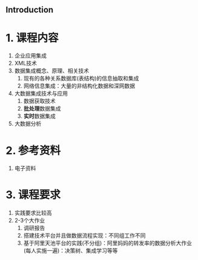 Introduction
---

# 1. 课程内容
1. 企业应用集成
2. XML技术
3. 数据集成概念、原理、相关技术
   1. 现有的各种关系数据库(表结构)的信息抽取和集成
   2. 网络信息集成：大量的非结构化数据和深网数据
4. 大数据集成技术与应用
   1. 数据获取技术
   2. **批处理**数据集成
   3. **实时**数据集成
5. 大数据分析

# 2. 参考资料
1. 电子资料

# 3. 课程要求
1. 实践要求比较高
2. 2-3个大作业
   1. 调研报告
   2. 搭建技术平台并且做数据流程实现：不同组工作不同
   3. 基于阿里天池平台的实践(不分组)：阿里妈妈的转发率的数据分析大作业(每人实施一遍)：决策树、集成学习等等